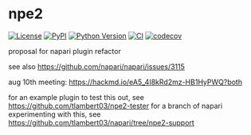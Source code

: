 # npe2

[![License](https://img.shields.io/pypi/l/npe2.svg?color=green)](https://github.com/tlambert03/npe2/raw/master/LICENSE)
[![PyPI](https://img.shields.io/pypi/v/npe2.svg?color=green)](https://pypi.org/project/npe2)
[![Python Version](https://img.shields.io/pypi/pyversions/npe2.svg?color=green)](https://python.org)
[![CI](https://github.com/tlambert03/npe2/workflows/ci/badge.svg)](https://github.com/tlambert03/npe2/actions)
[![codecov](https://codecov.io/gh/tlambert03/npe2/branch/master/graph/badge.svg)](https://codecov.io/gh/tlambert03/npe2)

proposal for napari plugin refactor

see also https://github.com/napari/napari/issues/3115

aug 10th meeting: https://hackmd.io/eA5_4I8kRd2mz-HB1HyPWQ?both


for an example plugin to test this out, see https://github.com/tlambert03/npe2-tester
for a branch of napari experimenting with this, see https://github.com/tlambert03/napari/tree/npe2-support

